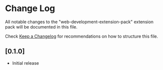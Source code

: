# Change Log

All notable changes to the "web-development-extension-pack" extension pack will be documented in this file.

Check [Keep a Changelog](http://keepachangelog.com/) for recommendations on how to structure this file.

## [0.1.0]

- Initial release

